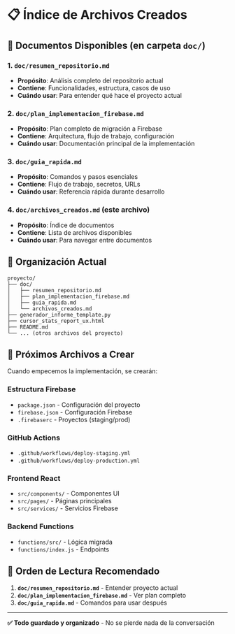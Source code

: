 # 📋 Índice de Archivos Creados

## 📄 **Documentos Disponibles** (en carpeta `doc/`)

### **1. `doc/resumen_repositorio.md`**
- **Propósito**: Análisis completo del repositorio actual
- **Contiene**: Funcionalidades, estructura, casos de uso
- **Cuándo usar**: Para entender qué hace el proyecto actual

### **2. `doc/plan_implementacion_firebase.md`**
- **Propósito**: Plan completo de migración a Firebase
- **Contiene**: Arquitectura, flujo de trabajo, configuración
- **Cuándo usar**: Documentación principal de la implementación

### **3. `doc/guia_rapida.md`**
- **Propósito**: Comandos y pasos esenciales
- **Contiene**: Flujo de trabajo, secretos, URLs
- **Cuándo usar**: Referencia rápida durante desarrollo

### **4. `doc/archivos_creados.md`** (este archivo)
- **Propósito**: Índice de documentos
- **Contiene**: Lista de archivos disponibles
- **Cuándo usar**: Para navegar entre documentos

## 📁 **Organización Actual**

```
proyecto/
├── doc/
│   ├── resumen_repositorio.md
│   ├── plan_implementacion_firebase.md
│   ├── guia_rapida.md
│   └── archivos_creados.md
├── generador_informe_template.py
├── cursor_stats_report_ux.html
├── README.md
└── ... (otros archivos del proyecto)
```

## 🚀 **Próximos Archivos a Crear**

Cuando empecemos la implementación, se crearán:

### **Estructura Firebase**
- `package.json` - Configuración del proyecto
- `firebase.json` - Configuración Firebase
- `.firebaserc` - Proyectos (staging/prod)

### **GitHub Actions**
- `.github/workflows/deploy-staging.yml`
- `.github/workflows/deploy-production.yml`

### **Frontend React**
- `src/components/` - Componentes UI
- `src/pages/` - Páginas principales
- `src/services/` - Servicios Firebase

### **Backend Functions**
- `functions/src/` - Lógica migrada
- `functions/index.js` - Endpoints

## 📌 **Orden de Lectura Recomendado**

1. **`doc/resumen_repositorio.md`** - Entender proyecto actual
2. **`doc/plan_implementacion_firebase.md`** - Ver plan completo
3. **`doc/guia_rapida.md`** - Comandos para usar después

---

**✅ Todo guardado y organizado** - No se pierde nada de la conversación